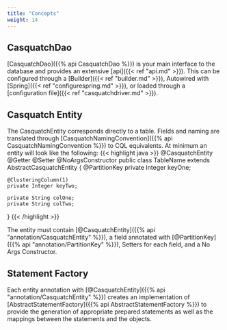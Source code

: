 ```yaml
---
title: "Concepts"
weight: 14
---
```

## CasquatchDao
[CasquatchDao]({{% api CasquatchDao %}}) is your main interface to the database and provides an extensive [api]({{< ref "api.md" >}}). This can be configured through a [Builder]({{< ref "builder.md" >}}), Autowired with [Spring]({{< ref "configurespring.md" >}}), or loaded through a [configuration file]({{< ref "casquatchdriver.md" >}}).

## Casquatch Entity
The CasquatchEntity corresponds directly to a table. Fields and naming are translated through [CasquatchNamingConvention]({{% api CasquatchNamingConvention %}}) to CQL equivalents. At minimum an entity will look like the following:
{{< highlight java >}}
@CasquatchEntity
@Getter @Setter @NoArgsConstructor
public class TableName extends AbstractCasquatchEntity {
    @PartitionKey
    private Integer keyOne;

    @ClusteringColumn(1)
    private Integer keyTwo;

    private String colOne;
    private String colTwo;
}
{{< /highlight >}}

The entity must contain [@CasquatchEntity]({{% api "annotation/CasquatchEntity" %}}), a field annotated with [@PartitionKey]({{% api "annotation/PartitionKey" %}}), Setters for each field, and a No Args Constructor.

## Statement Factory
Each entity annotation with [@CasquatchEntity]({{% api "annotation/CasquatchEntity" %}}) creates an implementation of [AbstractStatementFactory]({{% api AbstractStatementFactory %}}) to provide the generation of appropriate prepared statements as well as the mappings between the statements and the objects. 
